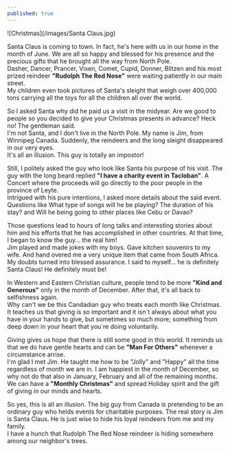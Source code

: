 ```yaml
---
published: true
---
```

![Christmas](/images/Santa Claus.jpg)


Santa Claus is coming to town. In fact, he's here with us in our home in the month of June. We are all so happy and blessed for his presence and the precious gifts that he brought all the way from North Pole.   
Dasher, Dancer, Prancer, Vixen, Comet, Cupid, Donner, Blitzen and his most prized reindeer **"Rudolph The Red Nose"** were waiting patiently in our main street.   
My children even took pictures of Santa's sleight that weigh over 400,000 tons carrying all the toys for all the children all over the world.

So I asked Santa why did he paid us a visit in the midyear. Are we good to people so you decided to give your Christmas presents in advance?
Heck no! The gentleman said.   
I'm not Santa, and I don't live in the North Pole. My name is Jim, from Winnipeg Canada. Suddenly, the reindeers and the long sleight disappeared in our very eyes.   
It's all an illusion. This guy is totally an impostor! 

Still, I politely asked the guy who look like Santa his purpose of his visit. The guy with the long beard replied **"I have a charity event in Tacloban"**. A Concert where the proceeds will go directly to the poor people in the province of Leyte.   
Intrigued with his pure intentions, I asked more details about the said event. Questions like What type of songs will he be playing? The duration of his stay? and Will he being going to other places like Cebu or Davao?

Those questions lead to hours of long talks and interesting stories about him and his efforts that he has accomplished in other countries. At that time, I began to know the guy... the real him!   
Jim played and made jokes with my boys. Gave kitchen souvenirs to my wife. And hand overed me a very unique item that came from South Africa.   
My doubts turned into blessed assurance. I said to myself... he is definitely Santa Claus! He definitely must be!

In Western and Eastern Christian culture, people tend to be more **"Kind and Generous"** only in the month of December. After that, it's all back to selfishness again.   
Why can't we be this Candadian guy who treats each month like Christmas. It teaches us that giving is so important and it isn´t always about what you have in your hands to give, but sometimes so much more; something from deep down in your heart that you`re doing voluntarily.

Giving gives us hope that there is still some good in this world. It reminds us that we do have gentle hearts and can be **"Man For Others"** whenever a circumstance arrise.   
I'm glad I met Jim. He taught me how to be "Jolly" and "Happy" all the time regardless of month we are in. I am happiest in the month of December, so why not do that also in January, February and all of the remaining months.   
We can have a **"Monthly Christmas"** and spread Holiday spirit and the gift of giving in our minds and hearts. 

So yes, this is all an illusion. The big guy from Canada is pretending to be an ordinary guy who helds events for charitable purposes. The real story is Jim is Santa Claus. He is just wise to hide his loyal reindeers from me and my family.   
I have a hunch that Rudolph The Red Nose reindeer is hiding somewhere among our neighbor's trees. 